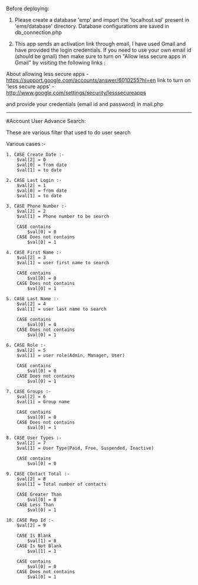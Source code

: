 Before deploying:

1. Please create a database 'emp' and import the 'localhost.sql' present in 'ems/database' directory.
Database configurations are saved in db_connection.php

2. This app sends an activation link through email, I have used Gmail and have provided the login credentials.
If you need to use your own email id (should be gmail) then  make sure to turn on "Allow less secure apps in Gmail" by visiting the following links :

About allowing less secure apps - https://support.google.com/accounts/answer/6010255?hl=en
link to turn on 'less secure apps' - http://www.google.com/settings/security/lesssecureapps

and provide your credentials (email id and password) in mail.php  

----


#Account User Advance Search:

These are various filter that used to do user search 

Various cases :-
```text
1. CASE Create Date :-
	$val[2] = 0
   	$val[0] = from date
   	$val[1] = to date

2. CASE Last Login :-
	$val[2] = 1
   	$val[0] = from date
   	$val[1] = to date

3. CASE Phone Number :-
	$val[2] = 2
	$val[1] = Phone number to be search
	
	CASE contains
   		$val[0] = 0
	CASE Does not contains
	  	$val[0] = 1	
		
4. CASE First Name :-
	$val[2] = 3
   	$val[1] = user first name to search

   	CASE contains
   		$val[0] = 0
	CASE Does not contains
	  	$val[0] = 1

5. CASE Last Name :-
	$val[2] = 4
   	$val[1] = user last name to search
   	
	CASE contains
   		$val[0] = 0
	CASE Does not contains
	  	$val[0] = 1

6. CASE Role :-
	$val[2] = 5
   	$val[1] = user role(Admin, Manager, User)

   	CASE contains
   		$val[0] = 0
	CASE Does not contains
	  	$val[0] = 1

7. CASE Groups :-
	$val[2] = 6
   	$val[1] = Group name

   	CASE contains
   		$val[0] = 0
	CASE Does not contains
	  	$val[0] = 1

8. CASE User Types :-
	$val[2] = 7
   	$val[1] = User Type(Paid, Free, Suspended, Inactive)

   	CASE contains
   		$val[0] = 0

9. CASE COntact Total :-
	$val[2] = 8
   	$val[1] = Total number of contacts 

   	CASE Greater Than
   		$val[0] = 0
	CASE Less Than
	  	$val[0] = 1

10. CASE Rep Id :-
	$val[2] = 9

   	CASE Is Blank
   		$val[1] = 0
	CASE Is Not Blank
	  	$val[1] = 1

   	CASE contains
   		$val[0] = 0
	CASE Does not contains
	  	$val[0] = 1
```
